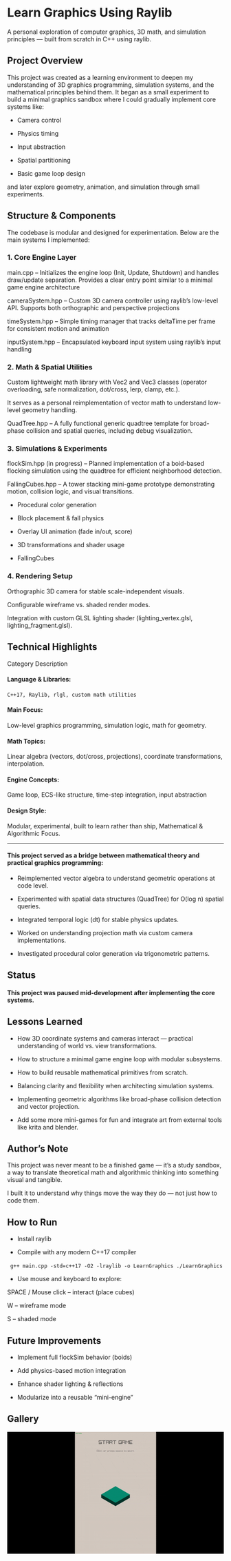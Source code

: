 # Learn Graphics Using Raylib

A personal exploration of computer graphics, 3D math, and simulation principles — built from scratch in C++ using raylib.

##  Project Overview

This project was created as a learning environment to deepen my understanding of 3D graphics programming, simulation systems, and the mathematical principles behind them.
It began as a small experiment to build a minimal graphics sandbox where I could gradually implement core systems like:

* Camera control

* Physics timing

* Input abstraction

* Spatial partitioning

* Basic game loop design

and later explore geometry, animation, and simulation through small experiments.

## Structure & Components

The codebase is modular and designed for experimentation.
Below are the main systems I implemented:

### 1. Core Engine Layer

main.cpp – Initializes the engine loop (Init, Update, Shutdown) and handles draw/update separation.
Provides a clear entry point similar to a minimal game engine architecture

cameraSystem.hpp – Custom 3D camera controller using raylib’s low-level API.
Supports both orthographic and perspective projections

timeSystem.hpp – Simple timing manager that tracks deltaTime per frame for consistent motion and animation

inputSystem.hpp – Encapsulated keyboard input system using raylib’s input handling

### 2. Math & Spatial Utilities

Custom lightweight math library with Vec2 and Vec3 classes (operator overloading, safe normalization, dot/cross, lerp, clamp, etc.).

It serves as a personal reimplementation of vector math to understand low-level geometry handling.

QuadTree.hpp – A fully functional generic quadtree template for broad-phase collision and spatial queries, including debug visualization.

### 3. Simulations & Experiments

flockSim.hpp (in progress) – Planned implementation of a boid-based flocking simulation using the quadtree for efficient neighborhood detection.

FallingCubes.hpp – A tower stacking mini-game prototype demonstrating motion, collision logic, and visual transitions.

* Procedural color generation

* Block placement & fall physics

* Overlay UI animation (fade in/out, score)

* 3D transformations and shader usage

*  FallingCubes

### 4. Rendering Setup

Orthographic 3D camera for stable scale-independent visuals.

Configurable wireframe vs. shaded render modes.

Integration with custom GLSL lighting shader (lighting_vertex.glsl, lighting_fragment.glsl).

## Technical Highlights
Category	Description
#### Language & Libraries:
	C++17, Raylib, rlgl, custom math utilities
#### Main Focus:
Low-level graphics programming, simulation logic, math for geometry.
#### Math Topics:
Linear algebra (vectors, dot/cross, projections), coordinate transformations, interpolation.
#### Engine Concepts:
Game loop, ECS-like structure, time-step integration, input abstraction
#### Design Style:
Modular, experimental, built to learn rather than ship,
Mathematical & Algorithmic Focus.

----

#### This project served as a bridge between mathematical theory and practical graphics programming:

- Reimplemented vector algebra to understand geometric operations at code level.

- Experimented with spatial data structures (QuadTree) for O(log n) spatial queries.

- Integrated temporal logic (dt) for stable physics updates.

- Worked on understanding projection math via custom camera implementations.

- Investigated procedural color generation via trigonometric patterns.

## Status

#### This project was paused mid-development after implementing the core systems.

## Lessons Learned

- How 3D coordinate systems and cameras interact — practical understanding of world vs. view transformations.

- How to structure a minimal game engine loop with modular subsystems.

- How to build reusable mathematical primitives from scratch.

- Balancing clarity and flexibility when architecting simulation systems.

- Implementing geometric algorithms like broad-phase collision detection and vector projection.

- Add some more mini-games for fun and integrate art from external tools like krita and blender.

## Author’s Note

This project was never meant to be a finished game —
it’s a study sandbox, a way to translate theoretical math and algorithmic thinking into something visual and tangible.

I built it to understand why things move the way they do — not just how to code them.

## How to Run

- Install raylib

- Compile with any modern C++17 compiler

` g++ main.cpp -std=c++17 -O2 -lraylib -o LearnGraphics
./LearnGraphics`

- Use mouse and keyboard to explore:

SPACE / Mouse click – interact (place cubes)

W – wireframe mode

S – shaded mode

## Future Improvements

- Implement full flockSim behavior (boids)

- Add physics-based motion integration

- Enhance shader lighting & reflections

- Modularize into a reusable “mini-engine”

## Gallery 

![Tower stocking demo](docs/videos/tower-mini-game.gif)